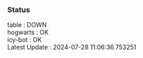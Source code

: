 ### Status


table : DOWN  
hogwarts : OK  
icy-bot : OK  
Latest Update : 2024-07-28 11:06:36.753251
